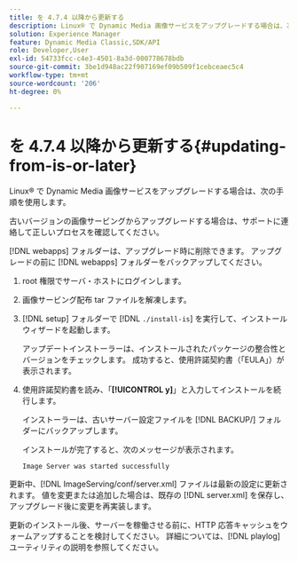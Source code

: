 ```yaml
---
title: を 4.7.4 以降から更新する
description: Linux® で Dynamic Media 画像サービスをアップグレードする場合は、次の手順を使用します。
solution: Experience Manager
feature: Dynamic Media Classic,SDK/API
role: Developer,User
exl-id: 54733fcc-c4e3-4501-8a3d-000778678bdb
source-git-commit: 3be1d948ac22f907169ef09b509f1cebceaec5c4
workflow-type: tm+mt
source-wordcount: '206'
ht-degree: 0%

---
```


# を 4.7.4 以降から更新する{#updating-from-is-or-later}

Linux® で Dynamic Media 画像サービスをアップグレードする場合は、次の手順を使用します。

古いバージョンの画像サービングからアップグレードする場合は、サポートに連絡して正しいプロセスを確認してください。

[!DNL webapps] フォルダーは、アップグレード時に削除できます。 アップグレードの前に [!DNL webapps] フォルダーをバックアップしてください。

1. root 権限でサーバ・ホストにログインします。
1. 画像サービング配布 tar ファイルを解凍します。
1. [!DNL setup] フォルダーで [!DNL `./install-is`] を実行して、インストールウィザードを起動します。

   アップデートインストーラーは、インストールされたパッケージの整合性とバージョンをチェックします。 成功すると、使用許諾契約書（「EULA」）が表示されます。
1. 使用許諾契約書を読み、「**[!UICONTROL y]**」と入力してインストールを続行します。

   インストーラーは、古いサーバー設定ファイルを [!DNL BACKUP/] フォルダーにバックアップします。

   インストールが完了すると、次のメッセージが表示されます。

   `Image Server was started successfully`

更新中、[!DNL ImageServing/conf/server.xml] ファイルは最新の設定に更新されます。 値を変更または追加した場合は、既存の [!DNL server.xml] を保存し、アップグレード後に変更を再実装します。

更新のインストール後、サーバーを稼働させる前に、HTTP 応答キャッシュをウォームアップすることを検討してください。 詳細については、[!DNL playlog] ユーティリティの説明を参照してください。
